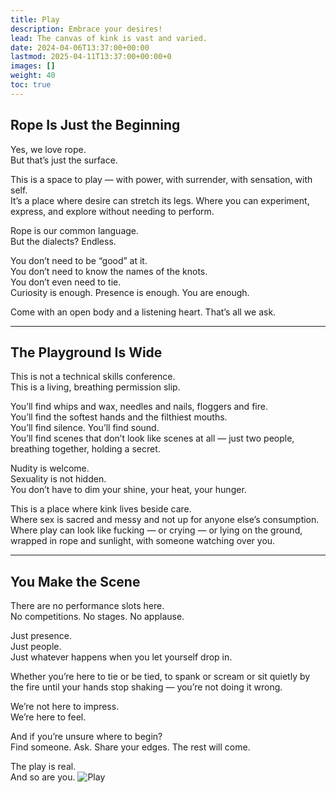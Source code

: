 ```yaml
---
title: Play
description: Embrace your desires!
lead: The canvas of kink is vast and varied.
date: 2024-04-06T13:37:00+00:00
lastmod: 2025-04-11T13:37:00+00:00+0
images: []
weight: 40
toc: true
---
```


## Rope Is Just the Beginning

Yes, we love rope.  
But that’s just the surface.

This is a space to play — with power, with surrender, with sensation, with self.  
It’s a place where desire can stretch its legs. Where you can experiment, express, and explore without needing to perform.

Rope is our common language.  
But the dialects? Endless.

You don’t need to be “good” at it.  
You don’t need to know the names of the knots.  
You don’t even need to tie.  
Curiosity is enough. Presence is enough. You are enough.

Come with an open body and a listening heart. That’s all we ask.

---

## The Playground Is Wide

This is not a technical skills conference.  
This is a living, breathing permission slip.

You’ll find whips and wax, needles and nails, floggers and fire.  
You’ll find the softest hands and the filthiest mouths.  
You’ll find silence. You’ll find sound.  
You’ll find scenes that don’t look like scenes at all — just two people, breathing together, holding a secret.

Nudity is welcome.  
Sexuality is not hidden.  
You don’t have to dim your shine, your heat, your hunger.

This is a place where kink lives beside care.  
Where sex is sacred and messy and not up for anyone else’s consumption.  
Where play can look like fucking — or crying — or lying on the ground, wrapped in rope and sunlight, with someone watching over you.

---

## You Make the Scene

There are no performance slots here.  
No competitions. No stages. No applause.

Just presence.  
Just people.  
Just whatever happens when you let yourself drop in.

Whether you’re here to tie or be tied, to spank or scream or sit quietly by the fire until your hands stop shaking — you’re not doing it wrong.

We’re not here to impress.  
We’re here to feel.

And if you’re unsure where to begin?  
Find someone. Ask. Share your edges. The rest will come.

The play is real.  
And so are you.
![Play](/images/rrc25/play.png)
